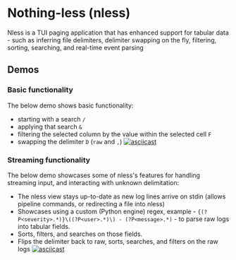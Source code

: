 # Nothing-less (nless)

Nless is a TUI paging application that has enhanced support for tabular data - such as inferring file delimiters, delimiter swapping on the fly, filtering, sorting, searching, and real-time event parsing

## Demos
### Basic functionality
The below demo shows basic functionality:
- starting with a search `/`
- applying that search `&`
- filtering the selected column by the value within the selected cell `F`
- swapping the delimiter `D` (`raw` and `,`)
[![asciicast](https://asciinema.org/a/k8MOUx01XxnK7Lo9iTcM9QOpg.svg)](https://asciinema.org/a/k8MOUx01XxnK7Lo9iTcM9QOpg)
### Streaming functionality
The below demo showcases some of nless's features for handling streaming input, and interacting with unknown delimitation:
- The nless view stays up-to-date as new log lines arrive on stdin (allows pipeline commands, or redirecting a file into nless)
- Showcases using a custom (Python engine) regex, example - `{(?P<severity>.*)}\((?P<user>.*)\) - (?P<message>.*)` - to parse raw logs into tabular fields.
- Sorts, filters, and searches on those fields.
- Flips the delimiter back to raw, sorts, searches, and filters on the raw logs
[![asciicast](https://asciinema.org/a/IeHSjycb9obCYTVxu7ZDH8WO5.svg)](https://asciinema.org/a/IeHSjycb9obCYTVxu7ZDH8WO5)
